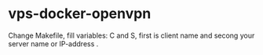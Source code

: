 # vps-docker-openvpn

Change Makefile, fill variables: C and S, first is client name and secong your server name or IP-address
.
